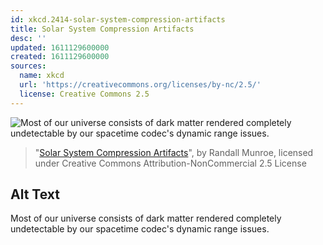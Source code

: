 ```yaml
---
id: xkcd.2414-solar-system-compression-artifacts
title: Solar System Compression Artifacts
desc: ''
updated: 1611129600000
created: 1611129600000
sources:
  name: xkcd
  url: 'https://creativecommons.org/licenses/by-nc/2.5/'
  license: Creative Commons 2.5
---
```

![Most of our universe consists of dark matter rendered completely undetectable by our spacetime codec's dynamic range issues.](https://imgs.xkcd.com/comics/solar_system_compression_artifacts.png)
> "[Solar System Compression Artifacts](https://xkcd.com/2414/)", by Randall Munroe, licensed under Creative Commons Attribution-NonCommercial 2.5 License

## Alt Text
Most of our universe consists of dark matter rendered completely undetectable by our spacetime codec's dynamic range issues.

